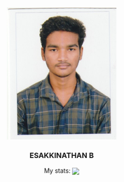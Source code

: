 <center>
  <img src="https://github.com/Esakkinathan/esakkinathan/blob/main/image.jpeg" width=250 height=300>
  <h3>ESAKKINATHAN B</h3>
My stats:
<img align="center" height="170" src="https://github-readme-stats-sigma-five.vercel.app/api/top-langs/?username=esakkinathan&layout=compact&langs_count=16&theme=dracula"/>
</center>

